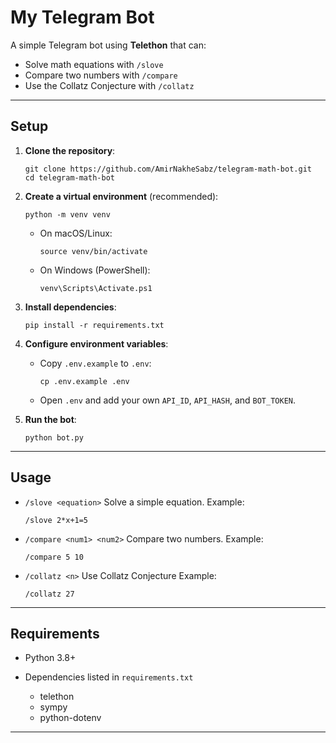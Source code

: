 # My Telegram Bot

A simple Telegram bot using **Telethon** that can:

* Solve math equations with `/slove`
* Compare two numbers with `/compare`
* Use the Collatz Conjecture with `/collatz`

---

## Setup

1. **Clone the repository**:

   ```
   git clone https://github.com/AmirNakheSabz/telegram-math-bot.git
   cd telegram-math-bot
   ```

2. **Create a virtual environment** (recommended):

   ```
   python -m venv venv
   ```

   * On macOS/Linux:

     ```
     source venv/bin/activate
     ```
   * On Windows (PowerShell):

     ```
     venv\Scripts\Activate.ps1
     ```

3. **Install dependencies**:

   ```
   pip install -r requirements.txt
   ```

4. **Configure environment variables**:

   * Copy `.env.example` to `.env`:

     ```
     cp .env.example .env
     ```
   * Open `.env` and add your own `API_ID`, `API_HASH`, and `BOT_TOKEN`.

5. **Run the bot**:

   ```
   python bot.py
   ```

---

## Usage

* `/slove <equation>`
  Solve a simple equation.
  Example:

  ```
  /slove 2*x+1=5
  ```

* `/compare <num1> <num2>`
  Compare two numbers.
  Example:

  ```
  /compare 5 10
  ```

* `/collatz <n>`
    Use Collatz Conjecture
    Example:

    ```
    /collatz 27
    ```

---

## Requirements

* Python 3.8+
* Dependencies listed in `requirements.txt`

  * telethon
  * sympy
  * python-dotenv

---
